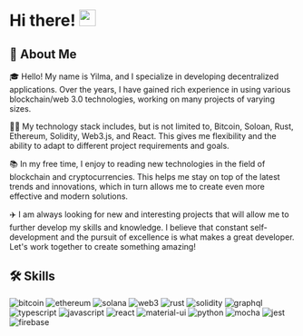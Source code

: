 # Hi there! <img src="https://media.giphy.com/media/hvRJCLFzcasrR4ia7z/giphy.gif" width="29px" height="29px">

## 🚀 About Me

🎓 Hello! My name is Yilma, and I specialize in developing decentralized applications. Over the years, I have gained rich experience in using various blockchain/web 3.0 technologies, working on many projects of varying sizes.

👨‍💻 My technology stack includes, but is not limited to, Bitcoin, Soloan, Rust, Ethereum, Solidity, Web3.js, and React. This gives me flexibility and the ability to adapt to different project requirements and goals.

📚 In my free time, I enjoy to reading new technologies in the field of blockchain and cryptocurrencies. This helps me stay on top of the latest trends and innovations, which in turn allows me to create even more effective and modern solutions.

✈️ I am always looking for new and interesting projects that will allow me to further develop my skills and knowledge. I believe that constant self-development and the pursuit of excellence is what makes a great developer. Let's work together to create something amazing!

## 🛠️ Skills
![bitcoin](https://img.shields.io/badge/Bitcoin-3C3C3D?style=for-the-badge&logo=bitcoin&logoColor=yellow)
![ethereum](https://img.shields.io/badge/Ethereum-3C3C3D?style=for-the-badge&logo=ethereum&logoColor=grey)
![solana](https://img.shields.io/badge/Solana-3C3C3D?style=for-the-badge&logo=solana&logoColor=lightpurple)
![web3](https://img.shields.io/badge/Web_3-3f3f3f?style=for-the-badge&logo=web3.js&logoColor=white)
![rust](https://img.shields.io/badge/Rust-4f4f4f?style=for-the-badge&logo=rust&logoColor=black)
![solidity](https://img.shields.io/badge/Solidity-363636?style=for-the-badge&logo=solidity&logoColor=white)
![graphql](https://img.shields.io/badge/GraphQL-E434AA?style=for-the-badge&logo=graphql&logoColor=white)
![typescript](https://img.shields.io/badge/TypeScript-3178C6?style=for-the-badge&logo=typescript&logoColor=white)
![javascript](https://img.shields.io/badge/JavaScript-323330?style=for-the-badge&logo=javascript&logoColor=F7DF1E)
![react](https://img.shields.io/badge/React-20232A?style=for-the-badge&logo=react&logoColor=61DAFB)
![material-ui](https://img.shields.io/badge/Material_UI-0081CB?style=for-the-badge&logo=mui&logoColor=white)
![python](https://img.shields.io/badge/Python-3776AB?style=for-the-badge&logo=python&logoColor=white)
![mocha](https://img.shields.io/badge/Mocha-8D6748?style=for-the-badge&logo=mocha&logoColor=white)
![jest](https://img.shields.io/badge/Jest-C21325?style=for-the-badge&logo=jest&logoColor=white)
![firebase](https://img.shields.io/badge/Firebase-ffaa00?style=for-the-badge&logo=Firebase&logoColor=white)
